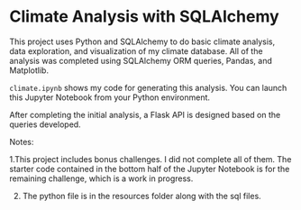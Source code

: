 # Climate Analysis with SQLAlchemy

This project uses Python and SQLAlchemy to do basic climate analysis, data exploration, and visualization of my climate database. All of the  analysis was completed using SQLAlchemy ORM queries, Pandas, and Matplotlib.

`climate.ipynb` shows my code for generating this analysis. You can launch this Jupyter Notebook from your Python environment. 

After completing the initial analysis, a Flask API is designed based on the queries developed.

Notes:

1.This project includes bonus challenges. I did not complete all of them. The starter code contained in the bottom half of the Jupyter Notebook is for the remaining challenge, which is a work in progress.

2. The python file is in the resources folder along with the sql files. 
